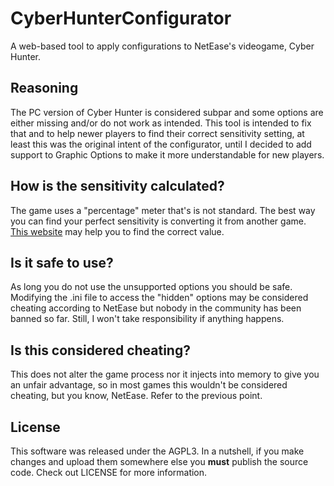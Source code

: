 # CyberHunterConfigurator
A web-based tool to apply configurations to NetEase's videogame, Cyber Hunter.

## Reasoning
The PC version of Cyber Hunter is considered subpar and some options are either missing and/or do not work as intended. This tool is intended to fix that and to help newer players to find their correct sensitivity setting, at least this was the original intent of the configurator, until I decided to add support to Graphic Options to make it more understandable for new players.

## How is the sensitivity calculated?
The game uses a "percentage" meter that's is not standard. The best way you can find your perfect sensitivity is converting it from another game. [This website](https://www.mouse-sensitivity.com/) may help you to find the correct value.

## Is it safe to use?
As long you do not use the unsupported options you should be safe. Modifying the .ini file to access the "hidden" options may be considered cheating according to NetEase but nobody in the community has been banned so far. Still, I won't take responsibility if anything happens.

## Is this considered cheating?
This does not alter the game process nor it injects into memory to give you an unfair advantage, so in most games this wouldn't be considered cheating, but you know, NetEase. Refer to the previous point. 

## License
This software was released under the AGPL3. In a nutshell, if you make changes and upload them somewhere else you **must** publish the source code. Check out LICENSE for more information.